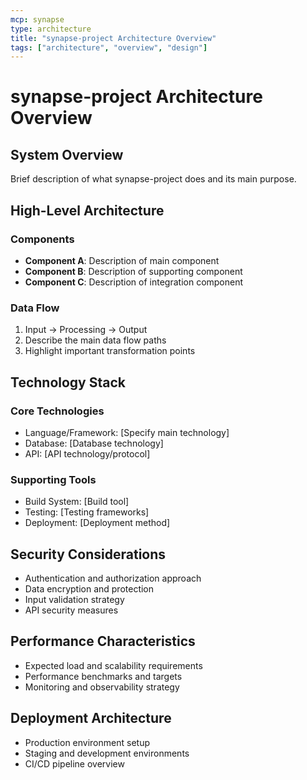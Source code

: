 ```yaml
---
mcp: synapse
type: architecture
title: "synapse-project Architecture Overview"
tags: ["architecture", "overview", "design"]
---
```


# synapse-project Architecture Overview

## System Overview
Brief description of what synapse-project does and its main purpose.

## High-Level Architecture

### Components
- **Component A**: Description of main component
- **Component B**: Description of supporting component
- **Component C**: Description of integration component

### Data Flow
1. Input → Processing → Output
2. Describe the main data flow paths
3. Highlight important transformation points

## Technology Stack

### Core Technologies
- Language/Framework: [Specify main technology]
- Database: [Database technology]
- API: [API technology/protocol]

### Supporting Tools
- Build System: [Build tool]
- Testing: [Testing frameworks]
- Deployment: [Deployment method]

## Security Considerations
- Authentication and authorization approach
- Data encryption and protection
- Input validation strategy
- API security measures

## Performance Characteristics
- Expected load and scalability requirements
- Performance benchmarks and targets
- Monitoring and observability strategy

## Deployment Architecture
- Production environment setup
- Staging and development environments
- CI/CD pipeline overview
